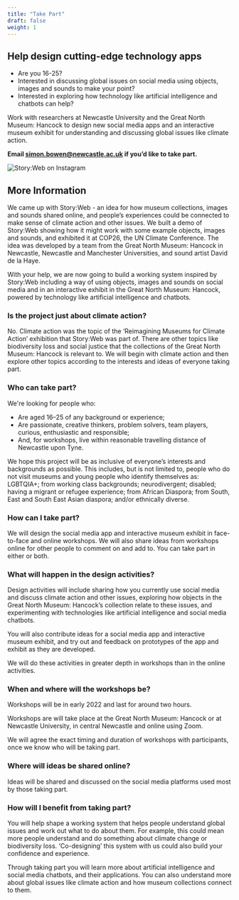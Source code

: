 ```yaml
---
title: "Take Part"
draft: false
weight: 1
---
```

<style>
.button {
    background-color: #00b8d4; 
    border: none;
    color: white;
    padding: 15px 32px;
    text-align: center;
    text-decoration: none;
    display: inline-block;
    font-size: 24px;
    border-radius: 12px;
    transition-duration: 0.4s;
}

.button:hover {
  background-color: #006666;
  color: white;
}

</style>

<div align="left">

## Help design cutting-edge technology apps 

* Are you 16-25?
* Interested in discussing global issues on social media using objects, images and sounds to make your point?
* Interested in exploring how technology like artificial intelligence and chatbots can help?

Work with researchers at Newcastle University and the Great North Museum: Hancock to design new social media apps and an interactive museum exhibit for understanding and discussing global issues like climate action.


**Email [simon.bowen@newcastle.ac.uk](mailto:simon.bowen@newcastle.ac.uk?subject=Taking_part_in_StoryWeb) if you’d like to take part.**

![Story:Web on Instagram](/assets/storywebinstagram.jpg "Story:Web on Instagram")

## More Information
We came up with Story:Web - an idea for how museum collections, images and sounds shared online, and people’s experiences could be connected to make sense of climate action and other issues. We built a demo of Story:Web showing how it might work with some example objects, images and sounds, and exhibited it at COP26, the UN Climate Conference. The idea was developed by a team from the Great North Museum: Hancock in Newcastle, Newcastle and Manchester Universities, and sound artist David de la Haye.

With your help, we are now going to build a working system inspired by Story:Web including a way of using objects, images and sounds on social media and in an interactive exhibit in the Great North Museum: Hancock, powered by technology like artificial intelligence and chatbots. 

### Is the project just about climate action?
No. Climate action was the topic of the ‘Reimagining Museums for Climate Action’ exhibition that Story:Web was part of. There are other topics like biodiversity loss and social justice that the collections of the Great North Museum: Hancock is relevant to. We will begin with climate action and then explore other topics according to the interests and ideas of everyone taking part.

### Who can take part?
We're looking for people who:
* Are aged 16–25 of any background or experience;
*	Are passionate, creative thinkers, problem solvers, team players, curious, enthusiastic and responsible;
*	And, for workshops, live within reasonable travelling distance of Newcastle upon Tyne.

We hope this project will be as inclusive of everyone’s interests and backgrounds as possible. This includes, but is not limited to, people who do not visit museums and young people who identify themselves as: LGBTQIA+; from working class backgrounds; neurodivergent; disabled; having a migrant or refugee experience; from African Diaspora; from South, East and South East Asian diaspora; and/or ethnically diverse.

### How can I take part?
We will design the social media app and interactive museum exhibit in face-to-face and online workshops. We will also share ideas from workshops online for other people to comment on and add to. You can take part in either or both.

### What will happen in the design activities?
Design activities will include sharing how you currently use social media and discuss climate action and other issues, exploring how objects in the Great North Museum: Hancock’s collection relate to these issues, and experimenting with technologies like artificial intelligence and social media chatbots. 

You will also contribute ideas for a social media app and interactive museum exhibit, and try out and feedback on prototypes of the app and exhibit as they are developed.

We will do these activities in greater depth in workshops than in the online activities.

### When and where will the workshops be?
Workshops will be in early 2022 and last for around two hours.

Workshops are will take place at the Great North Museum: Hancock or at Newcastle University, in central Newcastle and online using Zoom.

We will agree the exact timing and duration of workshops with participants, once we know who will be taking part.

### Where will ideas be shared online? 
Ideas will be shared and discussed on the social media platforms used most by those taking part.

### How will I benefit from taking part?
You will help shape a working system that helps people understand global issues and work out what to do about them. For example, this could mean more people understand and do something about climate change or biodiversity loss. ‘Co-designing’ this system with us could also build your confidence and experience.

Through taking part you will learn more about artificial intelligence and social media chatbots, and their applications. You can also understand more about global issues like climate action and how museum collections connect to them.
<!-- 
We will thank workshop participants with online shopping vouchers (£25 per person per workshop). We are unlikely to thank online activity participants with online shopping vouchers if large numbers of people take part. -->

</div>